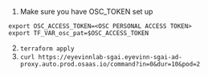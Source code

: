 1. Make sure you have OSC_TOKEN set up
```
export OSC_ACCESS_TOKEN=<OSC PERSONAL ACCESS TOKEN>
export TF_VAR_osc_pat=$OSC_ACCESS_TOKEN
```
2. `terraform apply`
3. `curl https://eyevinnlab-sgai.eyevinn-sgai-ad-proxy.auto.prod.osaas.io/command?in=0&dur=10&pod=2`

